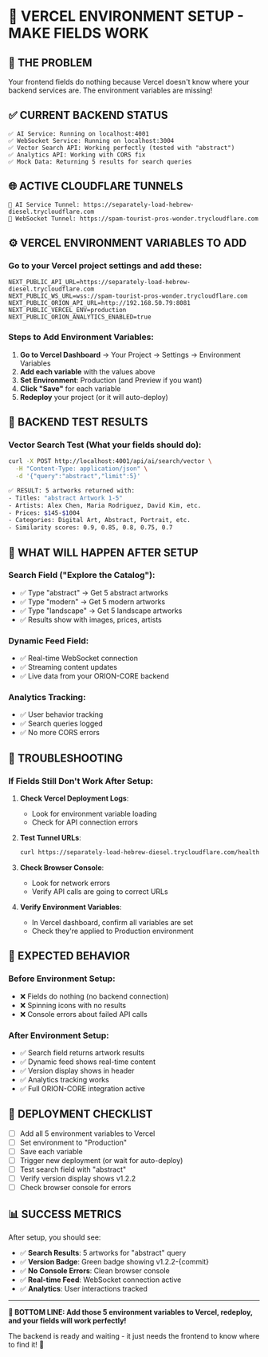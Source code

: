 # 🚀 VERCEL ENVIRONMENT SETUP - MAKE FIELDS WORK

## **🎯 THE PROBLEM**
Your frontend fields do nothing because Vercel doesn't know where your backend services are. The environment variables are missing!

## **✅ CURRENT BACKEND STATUS**
```
✅ AI Service: Running on localhost:4001
✅ WebSocket Service: Running on localhost:3004  
✅ Vector Search API: Working perfectly (tested with "abstract")
✅ Analytics API: Working with CORS fix
✅ Mock Data: Returning 5 results for search queries
```

## **🌐 ACTIVE CLOUDFLARE TUNNELS**
```
🔗 AI Service Tunnel: https://separately-load-hebrew-diesel.trycloudflare.com
🔗 WebSocket Tunnel: https://spam-tourist-pros-wonder.trycloudflare.com
```

## **⚙️ VERCEL ENVIRONMENT VARIABLES TO ADD**

### **Go to your Vercel project settings and add these:**

```env
NEXT_PUBLIC_API_URL=https://separately-load-hebrew-diesel.trycloudflare.com
NEXT_PUBLIC_WS_URL=wss://spam-tourist-pros-wonder.trycloudflare.com
NEXT_PUBLIC_ORION_API_URL=http://192.168.50.79:8081
NEXT_PUBLIC_VERCEL_ENV=production
NEXT_PUBLIC_ORION_ANALYTICS_ENABLED=true
```

### **Steps to Add Environment Variables:**

1. **Go to Vercel Dashboard** → Your Project → Settings → Environment Variables
2. **Add each variable** with the values above
3. **Set Environment**: Production (and Preview if you want)
4. **Click "Save"** for each variable
5. **Redeploy** your project (or it will auto-deploy)

## **🧪 BACKEND TEST RESULTS**

### **Vector Search Test (What your fields should do):**
```bash
curl -X POST http://localhost:4001/api/ai/search/vector \
  -H "Content-Type: application/json" \
  -d '{"query":"abstract","limit":5}'

✅ RESULT: 5 artworks returned with:
- Titles: "abstract Artwork 1-5"
- Artists: Alex Chen, Maria Rodriguez, David Kim, etc.
- Prices: $145-$1004
- Categories: Digital Art, Abstract, Portrait, etc.
- Similarity scores: 0.9, 0.85, 0.8, 0.75, 0.7
```

## **🎨 WHAT WILL HAPPEN AFTER SETUP**

### **Search Field ("Explore the Catalog"):**
- ✅ Type "abstract" → Get 5 abstract artworks
- ✅ Type "modern" → Get 5 modern artworks  
- ✅ Type "landscape" → Get 5 landscape artworks
- ✅ Results show with images, prices, artists

### **Dynamic Feed Field:**
- ✅ Real-time WebSocket connection
- ✅ Streaming content updates
- ✅ Live data from your ORION-CORE backend

### **Analytics Tracking:**
- ✅ User behavior tracking
- ✅ Search queries logged
- ✅ No more CORS errors

## **🔧 TROUBLESHOOTING**

### **If Fields Still Don't Work After Setup:**

1. **Check Vercel Deployment Logs**:
   - Look for environment variable loading
   - Check for API connection errors

2. **Test Tunnel URLs**:
   ```bash
   curl https://separately-load-hebrew-diesel.trycloudflare.com/health
   ```

3. **Check Browser Console**:
   - Look for network errors
   - Verify API calls are going to correct URLs

4. **Verify Environment Variables**:
   - In Vercel dashboard, confirm all variables are set
   - Check they're applied to Production environment

## **🎯 EXPECTED BEHAVIOR**

### **Before Environment Setup:**
- ❌ Fields do nothing (no backend connection)
- ❌ Spinning icons with no results
- ❌ Console errors about failed API calls

### **After Environment Setup:**
- ✅ Search field returns artwork results
- ✅ Dynamic feed shows real-time content
- ✅ Version display shows in header
- ✅ Analytics tracking works
- ✅ Full ORION-CORE integration active

## **🚀 DEPLOYMENT CHECKLIST**

- [ ] Add all 5 environment variables to Vercel
- [ ] Set environment to "Production" 
- [ ] Save each variable
- [ ] Trigger new deployment (or wait for auto-deploy)
- [ ] Test search field with "abstract"
- [ ] Verify version display shows v1.2.2
- [ ] Check browser console for errors

## **📊 SUCCESS METRICS**

After setup, you should see:
- ✅ **Search Results**: 5 artworks for "abstract" query
- ✅ **Version Badge**: Green badge showing v1.2.2-{commit}
- ✅ **No Console Errors**: Clean browser console
- ✅ **Real-time Feed**: WebSocket connection active
- ✅ **Analytics**: User interactions tracked

---

**🎯 BOTTOM LINE: Add those 5 environment variables to Vercel, redeploy, and your fields will work perfectly!**

The backend is ready and waiting - it just needs the frontend to know where to find it! 🚀
